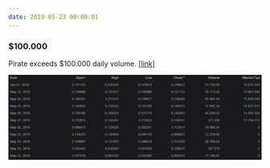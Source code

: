 ```yaml
---
date: 2019-05-23 00:00:01
---
```


### $100.000

Pirate exceeds $100.000 daily volume. [[link]](https://coinmarketcap.com/currencies/pirate-chain/historical-data/?start=20190522&end=20190619)

[![$100.000](assets/img/posts/100k-768x258.png)](assets/img/posts/100k-768x258.png)

